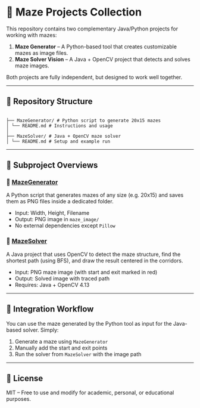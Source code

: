 # 🧠 Maze Projects Collection

This repository contains two complementary Java/Python projects for working with mazes:

1. **Maze Generator** – A Python-based tool that creates customizable mazes as image files.
2. **Maze Solver Vision** – A Java + OpenCV project that detects and solves maze images.

Both projects are fully independent, but designed to work well together.

---

## 📁 Repository Structure

```

├── MazeGenerator/ # Python script to generate 20x15 mazes
│ └── README.md # Instructions and usage
│
├── MazeSolver/ # Java + OpenCV maze solver
│ └── README.md # Setup and example run

```

---

## 🔗 Subproject Overviews

### 🔨 [MazeGenerator](./MazeGenerator)

A Python script that generates mazes of any size (e.g. 20x15) and saves them as PNG files inside a dedicated folder.

- Input: Width, Height, Filename
- Output: PNG image in `maze_image/`
- No external dependencies except `Pillow`

### 🧭 [MazeSolver](./MazeSolver)

A Java project that uses OpenCV to detect the maze structure, find the shortest path (using BFS), and draw the result centered in the corridors.

- Input: PNG maze image (with start and exit marked in red)
- Output: Solved image with traced path
- Requires: Java + OpenCV 4.13

---

## 🤝 Integration Workflow

You can use the maze generated by the Python tool as input for the Java-based solver. Simply:

1. Generate a maze using `MazeGenerator`
2. Manually add the start and exit points
3. Run the solver from `MazeSolver` with the image path

---

## 📄 License

MIT – Free to use and modify for academic, personal, or educational purposes.
